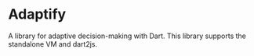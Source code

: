 # Adaptify

A library for adaptive decision-making with Dart. This library supports the standalone VM and dart2js.
